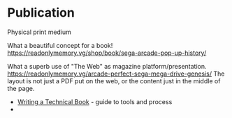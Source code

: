 Publication
===========

Physical print medium

What a beautiful concept for a book!
https://readonlymemory.vg/shop/book/sega-arcade-pop-up-history/

What a superb use of "The Web" as magazine platform/presentation.
https://readonlymemory.vg/arcade-perfect-sega-mega-drive-genesis/
The layout is not just a PDF put on the web, or the content just in the middle of the page.

* [Writing a Technical Book](https://andregarzia.com/2021/04/writing-a-technical-book.html) - guide to tools and process
* 